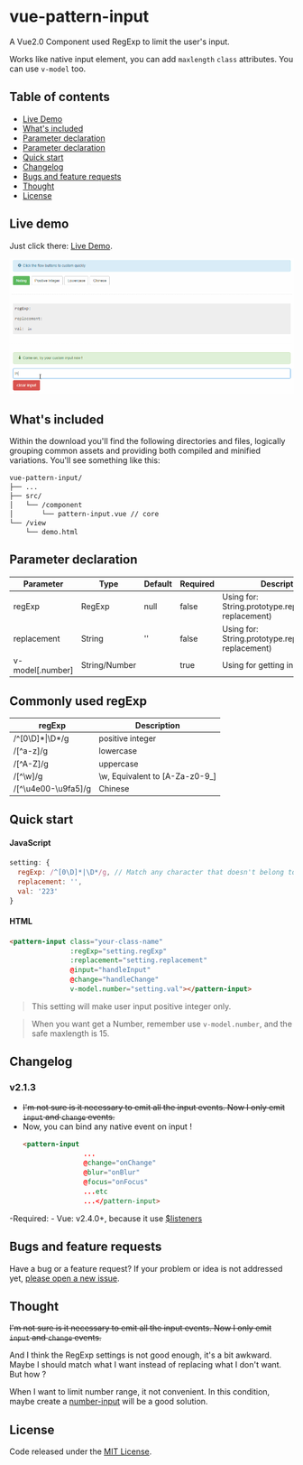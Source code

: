 # vue-pattern-input

A Vue2.0 Component used RegExp to limit the user's input.

Works like native input element, you can add `maxlength` `class` attributes. You can use `v-model` too.

## Table of contents

- [Live Demo](#live-demo)
- [What's included](#whats-included)
- [Parameter declaration](#parameter-declaration)
- [Parameter declaration](#parameter-declaration)
- [Quick start](#quick-start)
- [Changelog](#changelog)
- [Bugs and feature requests](#bugs-and-feature-requests)
- [Thought](#thought)
- [License](#license)

## Live demo

Just click there: [Live Demo](http://htmlpreview.github.io/?https://github.com/RoamIn/vue-pattern-input/blob/master/dist/index.html).

![demo.gif](./dist/static/demo.gif)

## What's included

Within the download you'll find the following directories and files, logically grouping common assets and providing both compiled and minified variations. You'll see something like this:

```
vue-pattern-input/
├── ...
├── src/
│   └── /component
│       └── pattern-input.vue // core
└── /view
    └── demo.html
```

## Parameter declaration


Parameter|Type|Default|Required|Description
--- | --- | --- | --- | --- |
regExp | RegExp | null | false | Using for: String.prototype.replace(regexp, replacement)
replacement | String | '' | false | Using for: String.prototype.replace(regexp, replacement)
v-model[.number] | String/Number | | true | Using for getting input value

## Commonly used regExp

regExp|Description
--- | --- |
/^[0\D]\*\|\D*/g | positive integer
/[^a-z]/g | lowercase
/[^A-Z]/g | uppercase
/[^\w]/g | \w, Equivalent to [A-Za-z0-9_]
/[^\u4e00-\u9fa5]/g | Chinese


## Quick start

#### JavaScript

```javascript
setting: {
  regExp: /^[0\D]*|\D*/g, // Match any character that doesn't belong to the positive integer
  replacement: '',
  val: '223'
}
```

#### HTML

```html
<pattern-input class="your-class-name"
               :regExp="setting.regExp"
               :replacement="setting.replacement"
               @input="handleInput"
               @change="handleChange"
               v-model.number="setting.val"></pattern-input>
```

> This setting will make user input positive integer only.

> When you want get a Number, remember use `v-model.number`, and the safe maxlength is 15.


## Changelog

### v2.1.3
- ~~I'm not sure is it necessary to emit all the input events. Now I only emit `input` and `change` events.~~
- Now, you can bind any native event on input !
  ```html
  <pattern-input
                 ...
                 @change="onChange"
                 @blur="onBlur"
                 @focus="onFocus"
                 ...etc
                 ...</pattern-input>
  ```
-Required:
    - Vue: v2.4.0+, because it use [$listeners](https://vuejs.org/v2/api/#vm-listeners)

## Bugs and feature requests

Have a bug or a feature request? If your problem or idea is not addressed yet, [please open a new issue](https://github.com/RoamIn/vue-pattern-input/issues/new).

## Thought

~~I'm not sure is it necessary to emit all the input events. Now I only emit `input` and `change` events.~~

And I think the RegExp settings is not good enough, it's a bit awkward. Maybe I should match what I want instead of replacing what I don't want. But how ?

When I want to limit number range, it not convenient. In this condition, maybe create a [number-input](https://github.com/RoamIn/vue-custom-input) will be a good solution.


## License

Code released under the [MIT License](https://github.com/RoamIn/vue-pattern-input/blob/master/LICENSE).
